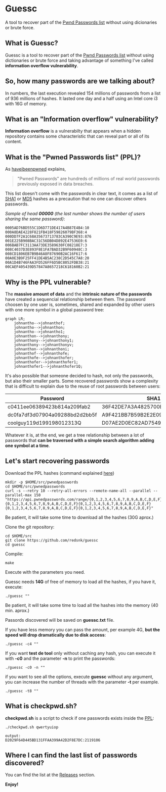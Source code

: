 # Guessc
A tool to recover part of the [Pwnd Passwords list](https://haveibeenpwned.com/Passwords) without using dicionaries or brute force.
## What is Guessc?
Guessc is a tool to recover part of the [Pwnd Passwords list](https://haveibeenpwned.com/Passwords) without using dictionaries or brute force and taking advantage of something I've called **information overflow vulnerability**.
## So, how many passwords are we talking about?
In numbers, the last execution revealed 154 millions of passwords from a list of 936 millions of hashes. It lasted one day and a half using an Intel core i3 with 16G of memory.
## What is an "Information overflow" vulnerability?
**Information overflow** is a vulnerabilty that appears when a hidden repository contains some characteristic that can reveal part or all of its content.
## What is the "Pwned Passwords list" (PPL)?
As [haveibeenpwned](https://haveibeenpwned.com/Passwords) explains,

>"Pwned Passwords" are hundreds of millions of real world passwords previously exposed in data breaches.

This list doesn't come with the passwords in clear text, it comes as a list of [SHA1](https://en.wikipedia.org/wiki/SHA-1) or [MD5](https://en.wikipedia.org/wiki/MD5) hashes as a precaution that no one can discover others passwords.

_Sample of head **00000** (the last number shows the number of users sharing the same password)_:
```
0005AD76BD555C1D6D771DE417A4B87E4B4:10
000A8DAE4228F821FB418F59826079BF368:4
000DD7F2A1C68A35673713783CA390C9E93:876
001E225B908BAC31C56DB04D892E47536E0:6
006BAB7FC3113AA73DE3589630FC08218E7:3
008C4037D3E893F8E1FA7BAD32B9F60948C:3
008CD1806EB7B9B46A8F87690B2AC16F617:6
00A0E3B9F25FF41DE4B5AC238C2D545C7A8:20
00A1D4B746FAA3FD526FF6D5BC8052FDB38:21
00CAEF405439D57847A8657218C618160B2:21
```
## Why is the PPL vulnerable?
The **massive amount of data** and the **intrinsic nature of the passwords** have created a sequencial relationship between them. The password choosen by one user is, sometimes, shared and expanded by other users with one more symbol in a global password tree:

```mermaid
graph LR;
    johnantho-->johnanthof;
    johnantho-->johnanthon;
    johnantho-->johnantho1;
    johnanthon-->johnanthony;
    johnanthony-->johnanthony1;
    johnanthony-->johnanthonyv;
    johnanthon-->johnanthoni;
    johnanthof-->johnanthofe;
    johnanthofe-->johnanthofer;
    johnanthofer-->johnanthofer1;
    johnanthofer1-->johnanthofer1Q;
```
It's also possible that someone decided to hash, not only the passwords, but also their smaller parts. Some recovered passwords show a complexity that is difficult to explain due to the reuse of root passwords between users:


| Password | SHA1 Tail | Count |
| --- | --- | --- |
|  c0411ee06389423b814a209fab2 | 36F42DE7A3A4825700E21AB12995B1894E3 | 8 |
|  dc0fa7df3d07904a09288bd2d2bb5f | A9F421BB7B59B2E2E09C79D3D009D164BBA | 29 |
|  coolguy119d199198012313Q | D07AE2D0EC82AD75498F862CEFA1D8A674E | 1 |

Whatever it is, at the end, we get a tree relationship between a lot of passwords that **can be traversed with a simple search algorithm adding one symbol at a time**.

## Let's start recovering passwords
Download the PPL hashes (command explained [here](https://github.com/HaveIBeenPwned/PwnedPasswordsDownloader/issues/79))
```
mkdir -p $HOME/src/pwnedpasswords
cd $HOME/src/pwnedpasswords
curl -s --retry 10 --retry-all-errors --remote-name-all --parallel --parallel-max 150 "https://api.pwnedpasswords.com/range/{0,1,2,3,4,5,6,7,8,9,A,B,C,D,E,F}{0,1,2,3,4,5,6,7,8,9,A,B,C,D,E,F}{0,1,2,3,4,5,6,7,8,9,A,B,C,D,E,F}{0,1,2,3,4,5,6,7,8,9,A,B,C,D,E,F}{0,1,2,3,4,5,6,7,8,9,A,B,C,D,E,F}"
```
Be patient, it will take some time to download all the hashes (30G aprox.)

Clone the git repository:
```
cd $HOME/src
git clone https://github.com/redsnk/guessc
cd guessc
```
Compile:
```
make
```
Execute with the parameters you need.

Guessc needs **14G** of free of memory to load all the hashes, if you have it, execute:
```
./guessc ""
```
Be patient, it will take some time to load all the hashes into the memory (40 min. aprox.)

Passords discovered will be saved on **guessc.txt** file.

If you have less memory you can pass the amount, per example 4G, **but the speed will drop dramatically due to disk access**:
```
./guessc -c4 ""
```
If you want **test de tool** only without caching any hash, you can execute it with **-c0** and the parameter **-n** to print the passwords:
```
./guessc -c0 -n ""
```
if you want to see all the options, execute **guessc** without any argument, you can increase the number of threads with the parameter **-t** per example.
```
./guessc -t8 ""
```

## What is checkpwd.sh?
**checkpwd.sh** is a script to check if one passwords exists inside the [PPL](https://haveibeenpwned.com/Passwords):
```
./checkpwd.sh qwertyuiop
```
```
output:
D2029F64D445BD131FFAA399A42D2F8E7DC:2119106
```

## Where I can find the last list of passwords discovered?
You can find the list at the [Releases](https://github.com/redsnk/guessc/releases) section.

**Enjoy!**
